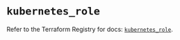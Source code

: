 # `kubernetes_role`

Refer to the Terraform Registry for docs: [`kubernetes_role`](https://registry.terraform.io/providers/hashicorp/kubernetes/2.28.0/docs/resources/role).
